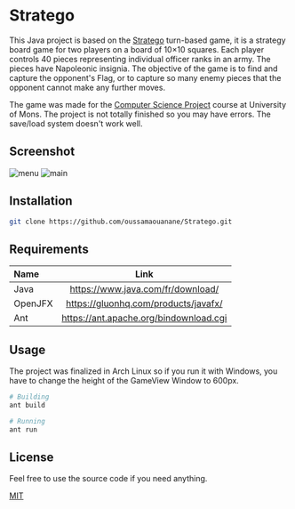 # Stratego

This Java project is based on the [Stratego](https://en.wikipedia.org/wiki/Stratego) turn-based game, it is a strategy board game for two players on a board of 10×10 squares. Each player controls 40 pieces representing individual officer ranks in an army. The pieces have Napoleonic insignia. The objective of the game is to find and capture the opponent's Flag, or to capture so many enemy pieces that the opponent cannot make any further moves.

The game was made for the [Computer Science Project](http://applications.umons.ac.be/web/en/pde/2018-2019/aa/S-INFO-605.htm) course at University of Mons. The project is not totally finished so you may have errors. The save/load system doesn't work well.
## Screenshot

![menu](../master/screenshot/menu.png)
![main](../master/screenshot/main.png)

## Installation

```bash
git clone https://github.com/oussamaouanane/Stratego.git
```

## Requirements

| Name | Link | 
| :------------- | :----------: |
| Java | https://www.java.com/fr/download/   | 
| OpenJFX | https://gluonhq.com/products/javafx/ |
| Ant | https://ant.apache.org/bindownload.cgi |

## Usage

The project was finalized in Arch Linux so if you run it with Windows, you have to change the height of the GameView
Window to 600px.

```bash
# Building
ant build

# Running
ant run
```

## License
Feel free to use the source code if you need anything.

[MIT](https://choosealicense.com/licenses/mit/)
